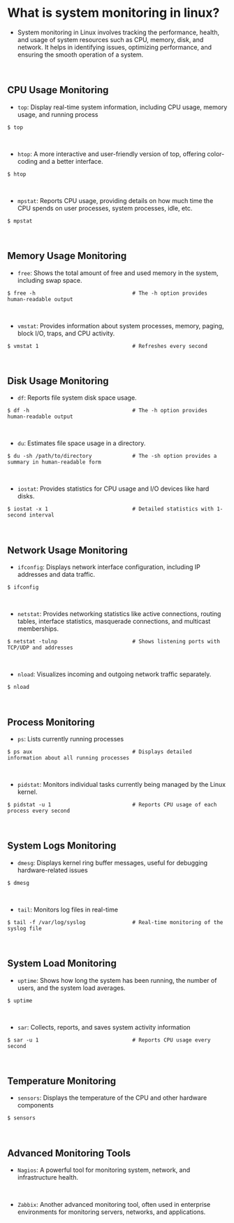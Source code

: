 # What is system monitoring in linux?
- System monitoring in Linux involves tracking the performance, health, and usage of system resources such as CPU, memory, disk, and network. It helps in identifying issues, optimizing performance, and ensuring the smooth operation of a system.

<br>

## CPU Usage Monitoring
- `top`: Display real-time system information, including CPU usage, memory usage, and running process
```
$ top
```
<br>

- `htop`: A more interactive and user-friendly version of top, offering color-coding and a better interface.
```
$ htop
```
<br>

- `mpstat`: Reports CPU usage, providing details on how much time the CPU spends on user processes, system processes, idle, etc.
```
$ mpstat
```
<br>

## Memory Usage Monitoring
- `free`: Shows the total amount of free and used memory in the system, including swap space.
```
$ free -h                               # The -h option provides human-readable output
```
<br>

- `vmstat`: Provides information about system processes, memory, paging, block I/O, traps, and CPU activity.
```
$ vmstat 1                              # Refreshes every second
```
<br>

## Disk Usage Monitoring
- `df`: Reports file system disk space usage.
```
$ df -h                                 # The -h option provides human-readable output
```
<br>

- `du`: Estimates file space usage in a directory.
```
$ du -sh /path/to/directory             # The -sh option provides a summary in human-readable form
```
<br>

- `iostat`: Provides statistics for CPU usage and I/O devices like hard disks.
```
$ iostat -x 1                           # Detailed statistics with 1-second interval
```
<br>

## Network Usage Monitoring
- `ifconfig`: Displays network interface configuration, including IP addresses and data traffic.
```
$ ifconfig
```
<br>

- `netstat`: Provides networking statistics like active connections, routing tables, interface statistics, masquerade connections, and multicast memberships.
```
$ netstat -tulnp                        # Shows listening ports with TCP/UDP and addresses
```
<br>

- `nload`: Visualizes incoming and outgoing network traffic separately.
```
$ nload
```
<br>

## Process Monitoring
- `ps`: Lists currently running processes
```
$ ps aux                                # Displays detailed information about all running processes
```
<br>

- `pidstat`: Monitors individual tasks currently being managed by the Linux kernel.
```
$ pidstat -u 1                          # Reports CPU usage of each process every second
```
<br>

## System Logs Monitoring
- `dmesg`: Displays kernel ring buffer messages, useful for debugging hardware-related issues
```
$ dmesg
```
<br>

- `tail`: Monitors log files in real-time
```
$ tail -f /var/log/syslog               # Real-time monitoring of the syslog file
```
<br>

## System Load Monitoring
- `uptime`: Shows how long the system has been running, the number of users, and the system load averages.
```
$ uptime
```
<br>

- `sar`: Collects, reports, and saves system activity information
```
$ sar -u 1                              # Reports CPU usage every second
```
<br>

## Temperature Monitoring
- `sensors`: Displays the temperature of the CPU and other hardware components
```
$ sensors
```
<br>

## Advanced Monitoring Tools
- `Nagios`: A powerful tool for monitoring system, network, and infrastructure health.

<br>

- `Zabbix`: Another advanced monitoring tool, often used in enterprise environments for monitoring servers, networks, and applications.
